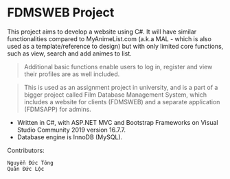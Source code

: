 # FDMSWEB Project

This project aims to develop a website using C#. It will have similar functionalities compared to MyAnimeList.com (a.k.a MAL - which is also used as a template/reference to design) but with only limited core functions, such as view, search and add animes to list.

> Additional basic functions enable users to log in, register and view their profiles are as well included.

> This is used as an assignment project in university, and is a part of a bigger project called Film Database Management System, which includes a website for clients (FDMSWEB) and a separate application (FDMSAPP) for admins.

* Written in C#, with ASP.NET MVC and Bootstrap Frameworks on Visual Studio Community 2019 version 16.7.7.
* Database engine is InnoDB (MySQL).

Contributors:

```
Nguyễn Đức Tông
Quản Đức Lộc
```
